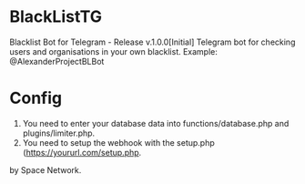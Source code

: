 # BlackListTG
Blacklist Bot for Telegram - Release v.1.0.0[Initial]
Telegram bot for checking users and organisations in your own blacklist.
Example: @AlexanderProjectBLBot

# Config
1. You need to enter your database data into functions/database.php and plugins/limiter.php.
2. You need to setup the webhook with the setup.php (https://yoururl.com/setup.php.

by Space Network.
